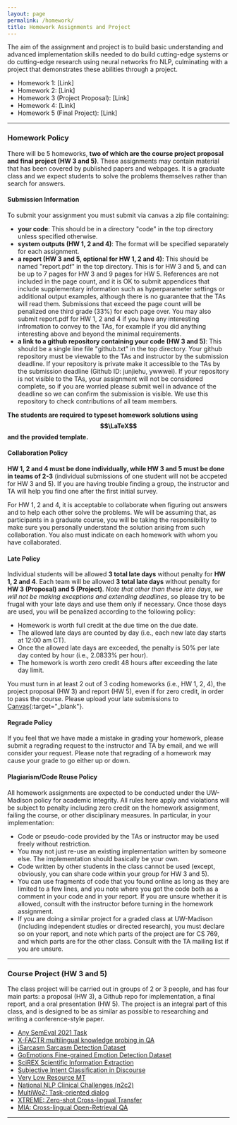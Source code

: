 ```yaml
---
layout: page
permalink: /homework/
title: Homework Assignments and Project
---
```


The aim of the assignment and project is to build basic understanding and advanced implementation skills needed to do build cutting-edge systems or do cutting-edge research using neural networks fro NLP, culminating with a project that demonstrates these abilities through a project.

- Homework 1: [Link]
- Homework 2: [Link]
- Homework 3 (Project Proposal): [Link]
- Homework 4: [Link]
- Homework 5 (Final Project): [Link]

<!--

- Homework 1: [Link](https://github.com/JunjieHu/cs769-assignments/tree/main/assignment1)
- Homework 2: [Link](https://github.com/JunjieHu/cs769-assignments/tree/main/assignment2)
- Homework 3 (Project Proposal): [Link](https://github.com/JunjieHu/cs769-assignments/tree/main/assignment3)
- Homework 4: [Link](https://github.com/JunjieHu/cs769-assignments/tree/main/assignment4)
- Homework 5 (Final Project): [Link](https://github.com/JunjieHu/cs769-assignments/tree/main/project)
-->

***

### Homework Policy

There will be 5 homeworks, **two of which are the course project proposal and final project (HW 3 and 5)**.
These assignments may contain material that has been covered by published papers and webpages.
It is a graduate class and we expect students to solve the problems themselves rather than search for answers.

#### Submission Information 
To submit your assignment you must submit via canvas a zip file containing:

- **your code**: This should be in a directory "code" in the top directory unless specified otherwise.
- **system outputs (HW 1, 2 and 4)**: The format will be specified separately for each assignment.
- **a report (HW 3 and 5, optional for HW 1, 2 and 4)**: This should be named "report.pdf" in the top directory. This is for HW 3 and 5, and can be up to 7 pages for HW 3 and 9 pages for HW 5. References are not included in the page count, and it is OK to submit appendices that include supplementary information such as hyperparameter settings or additional output examples, although there is no guarantee that the TAs will read them. Submissions that exceed the page count will be penalized one third grade (33%) for each page over. You may also submit report.pdf for HW 1, 2 and 4 if you have any interesting infromation to convey to the TAs, for example if you did anything interesting above and beyond the minimal requirements.
- **a link to a github repository containing your code (HW 3 and 5)**: This should be a single line file "github.txt" in the top directory. Your github repository must be viewable to the TAs and instructor by the submission deadline. If your repository is private make it accessible to the TAs by the submission deadline (Github ID: junjiehu, ywwwei). If your repository is not visible to the TAs, your assignment will not be considered complete, so if you are worried please submit well in advance of the deadline so we can confirm the submission is visible. We use this repository to check contributions of all team members.

**The students are required to typeset homework solutions using $$\LaTeX$$ and the provided template.**

#### Collaboration Policy

**HW 1, 2 and 4 must be done individually, while HW 3 and 5 must be done in teams of 2-3** (individual submissions of one student will not be accpeted for HW 3 and 5).  If you are having trouble finding a group, the instructor and TA will help you find one after the first initial survey.

For HW 1, 2 and 4, it is acceptable to collaborate when figuring out answers and to help each other solve the problems.
We will be assuming that, as participants in a graduate course, you will be taking the responsibility to make sure you personally understand the solution arising from such collaboration.
You also must indicate on each homework with whom you have collaborated.

#### Late Policy

Individual students will be allowed **3 total late days** without penalty for **HW 1, 2 and 4**. Each team will be allowed **3 total late days** without penalty for **HW 3 (Proposal) and 5 (Project)**.
*Note that other than these late days, we will not be making exceptions and extending deadlines*, so please try to be frugal with your late days and use them only if necessary. 
Once those days are used, you will be penalized according to the following policy:

- Homework is worth full credit at the due time on the due date.
- The allowed late days are counted by day (i.e., each new late day starts at 12:00 am CT).
- Once the allowed late days are exceeded, the penalty is 50% per late day conted by hour (i.e., 2.0833% per hour).
- The homework is worth zero credit 48 hours after exceeding the late day limit.

You must turn in at least 2 out of 3 coding homeworks (i.e., HW 1, 2, 4), the project proposal (HW 3) and report (HW 5), even if for zero credit, in order to pass the course.
Please upload your late submissions to [Canvas](https://canvas.wisc.edu/courses/343092/assignments){:target="\_blank"}.

#### Regrade Policy

If you feel that we have made a mistake in grading your homework, please submit a regrading request to the instructor and TA by email, and we will consider your request. Please note that regrading of a homework may cause your grade to go either up or down.

#### Plagiarism/Code Reuse Policy

All homework assignments are expected to be conducted under the UW-Madison policy for academic integrity. All rules here apply and violations will be subject to penalty including zero credit on the homework assignment, failing the course, or other disciplinary measures. In particular, in your implementation:

- Code or pseudo-code provided by the TAs or instructor may be used freely without restriction.
- You may not just re-use an existing implementation written by someone else. The implementation should basically be your own.
- Code written by other students in the class cannot be used (except, obviously, you can share code within your group for HW 3 and 5).
- You can use fragments of code that you found online as long as they are limited to a few lines, and you note where you got the code both as a comment in your code and in your report. If you are unsure whether it is allowed, consult with the instructor before turning in the homework assignment.
- If you are doing a similar project for a graded class at UW-Madison (including independent studies or directed research), you must declare so on your report, and note which parts of the project are for CS 769, and which parts are for the other class. Consult with the TA mailing list if you are unsure.

***

### Course Project (HW 3 and 5)

The class project will be carried out in groups of 2 or 3 people, and has four main parts: a proposal (HW 3), a Github repo for implementation, a final report, and a oral presentation (HW 5).
The project is an integral part of this class, and is designed to be as similar as possible to researching and writing a conference-style paper.

- [Any SemEval 2021 Task](https://semeval.github.io/SemEval2021/tasks)
- [X-FACTR multilingual knowledge probing in QA](https://x-factr.github.io/)
- [iSarcasm Sarcasm Detection Dataset](https://github.com/silviu-oprea/iSarcasm)
- [GoEmotions Fine-grained Emotion Detection Dataset](https://github.com/google-research/google-research/tree/master/goemotions)
- [SciREX Scientific Information Extraction](https://github.com/allenai/SciREX)
- [Subjective Intent Classification in Discourse](https://github.com/elisaF/subjective_discourse)
- [Very Low Resource MT](http://statmt.org/wmt21/unsup_and_very_low_res.html)
- [National NLP Clinical Challenges (n2c2)](https://n2c2.dbmi.hms.harvard.edu/2022-track-2)
- [MultiWoZ: Task-oriented dialog](https://github.com/budzianowski/multiwoz)
- [XTREME: Zero-shot Cross-lingual Transfer](https://github.com/google-research/xtreme)
- [MIA: Cross-lingual Open-Retrieval QA](https://mia-workshop.github.io/shared_task.html)


***
